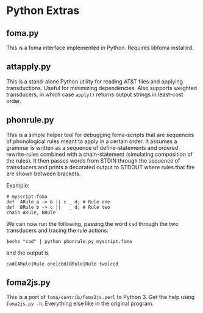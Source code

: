 # Python Extras

## foma.py

This is a foma interface implemented in Python. Requires libfoma installed.

## attapply.py

This is a stand-alone Python utility for reading AT\&T files and applying transductions. Useful for minimizing dependencies. Also supports weighted transducers, in which case `apply()` returns output strings in least-cost order.

## phonrule.py

This is a simple helper tool for debugging foma-scripts that are sequences of phonological rules meant to apply in a certain order.
It assumes a grammar is written as a sequence of define-statements and ordered rewrite-rules combined with a chain-statement (simulating composition of the rules). It then passes words from STDIN through the sequence of transducers and prints a decorated output to STDOUT where rules that fire are shown between brackets.

Example:

```
# myscript.foma
def  ARule a -> b || c _ d; # Rule one
def  BRule b -> c ||   _ d; # Rule two
chain ARule, BRule
```

We can now run the following, passing the word `cad` through the two transducers and tracing the rule actions:

```
$echo "cad" | python phonrule.py myscript.foma
```

and the output is

```
cad[ARule|Rule one]cbd[BRule|Rule two]ccd
```

## foma2js.py

This is a port of `foma/contrib/foma2js.perl` to Python 3. Get the help using `foma2js.py -h`. Everything else like in the original program.
